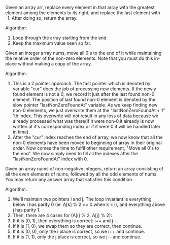 Given an array arr, replace every element in that array with the greatest element among the elements to its right, and replace the last element with -1.
After doing so, return the array.

Algorithm:
1. Loop through the array starting from the end.
2. Keep the maximum value seen so far.

Given an integer array nums, move all 0's to the end of it while maintaining the relative order of the non-zero elements.
Note that you must do this in-place without making a copy of the array.

Algorithm:
1. This is a 2 pointer approach. The fast pointer which is denoted by variable "cur" does the job of processing new elements. If the newly found element is not a 0, we record it just after the last found non-0 element. The position of last found non-0 element is denoted by the slow pointer "lastNonZeroFoundAt" variable. As we keep finding new non-0 elements, we just overwrite them at the "lastNonZeroFoundAt + 1" 'th index. This overwrite will not result in any loss of data because we already processed what was there(if it were non-0,it already is now written at it's corresponding index,or if it were 0 it will be handled later in time).
2. After the "cur" index reaches the end of array, we now know that all the non-0 elements have been moved to beginning of array in their original order. Now comes the time to fulfil other requirement, "Move all 0's to the end". We now simply need to fill all the indexes after the "lastNonZeroFoundAt" index with 0.

Given an array nums of non-negative integers, return an array consisting of all the even elements of nums, followed by all the odd elements of nums.
You may return any answer array that satisfies this condition.

Algorithm:
1. We'll maintain two pointers i and j. The loop invariant is everything below i has parity 0 (ie. A[k] % 2 == 0 when k < i), and everything above j has parity 1.
2. Then, there are 4 cases for (A[i] % 2, A[j] % 2):
  1. If it is (0, 1), then everything is correct: i++ and j--.
  2. If it is (1, 0), we swap them so they are correct, then continue.
  3. If it is (0, 0), only the i place is correct, so we i++ and continue.
  4. If it is (1, 1), only the j place is correct, so we j-- and continue.
